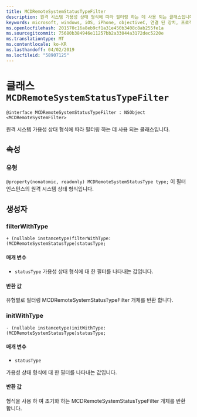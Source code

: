 ```yaml
---
title: MCDRemoteSystemStatusTypeFilter
description: 원격 시스템 가용성 상태 형식에 따라 필터링 하는 데 사용 되는 클래스입니다.
keywords: microsoft, windows, iOS, iPhone, objectiveC, 연결 된 장치, 프로젝트 로마
ms.openlocfilehash: 201570c16a8eb9cf1a31e450b3408c8ab255fe1a
ms.sourcegitcommit: 75680b384946e11257bb2a33044a3172dec5220e
ms.translationtype: MT
ms.contentlocale: ko-KR
ms.lasthandoff: 04/02/2019
ms.locfileid: "58907125"
---
```

# <a name="class-mcdremotesystemstatustypefilter"></a>클래스 `MCDRemoteSystemStatusTypeFilter`

```
@interface MCDRemoteSystemStatusTypeFilter : NSObject <MCDRemoteSystemFilter>
```

원격 시스템 가용성 상태 형식에 따라 필터링 하는 데 사용 되는 클래스입니다.

## <a name="properties"></a>속성

### <a name="type"></a>유형
`@property(nonatomic, readonly) MCDRemoteSystemStatusType type;` 이 필터 인스턴스의 원격 시스템 상태 형식입니다.

## <a name="constructors"></a>생성자

### <a name="filterwithtype"></a>filterWithType
`+ (nullable instancetype)filterWithType:(MCDRemoteSystemStatusType)statusType;`

#### <a name="parameters"></a>매개 변수 
* `statusType` 가용성 상태 형식에 대 한 필터를 나타내는 값입니다.

#### <a name="returns"></a>반환 값
유형별로 필터링 MCDRemoteSystemStatusTypeFilter 개체를 반환 합니다.

### <a name="initwithtype"></a>initWithType
`- (nullable instancetype)initWithType:(MCDRemoteSystemStatusType)statusType;`

#### <a name="parameters"></a>매개 변수 
* `statusType` 

가용성 상태 형식에 대 한 필터를 나타내는 값입니다.

#### <a name="returns"></a>반환 값
형식을 사용 하 여 초기화 하는 MCDRemoteSystemStatusTypeFilter 개체를 반환 합니다.